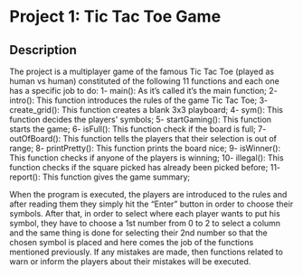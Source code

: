 # Project 1: Tic Tac Toe Game

## Description

The project is a multiplayer game of the famous Tic Tac Toe (played as human vs human) constituted of the following 11 functions and each one has a specific job to do:
    1- main(): As it’s called it’s the main function;
    2- intro(): This function introduces the rules of the game Tic Tac Toe;
    3- create_grid(): This function creates a blank 3x3 playboard;
    4- sym(): This function decides the players' symbols;
    5- startGaming(): This function starts the game;
    6- isFull(): This function check if the board is full;
    7- outOfBoard(): This function tells the players that their selection is out of range;
    8- printPretty(): This function prints the board nice;
    9- isWinner(): This function checks if anyone of the players is winning;
    10- illegal(): This function checks if the square picked has already been picked before;
    11- report(): This function gives the game summary;

When the program is executed, the players are introduced to the rules and after reading them they simply hit the “Enter” button in order to choose their symbols. After that, in order to select where each player wants to put his symbol, they have to choose a 1st number from 0 to 2 to select a column and the same thing is done for selecting their 2nd number so that the chosen symbol is placed and here comes the job of the functions mentioned previously. If any mistakes are made, then functions related to warn or inform the players about their mistakes will be executed.
